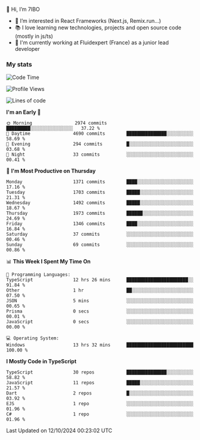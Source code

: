 👋 Hi, I’m 7IBO

- 👀 I’m interested in React Frameworks (Next.js, Remix.run...)
- 📚 I love learning new technologies, projects and open source code (mostly in js/ts)
- 💼 I'm currently working at Fluidexpert (France) as a junior lead developer

### My stats
<!--START_SECTION:waka-->
![Code Time](http://img.shields.io/badge/Code%20Time-801%20hrs%201%20min-blue)

![Profile Views](http://img.shields.io/badge/Profile%20Views-0-blue)

![Lines of code](https://img.shields.io/badge/From%20Hello%20World%20I%27ve%20Written-8.2%20million%20lines%20of%20code-blue)

**I'm an Early 🐤** 

```text
🌞 Morning                2974 commits        █████████░░░░░░░░░░░░░░░░   37.22 % 
🌆 Daytime                4690 commits        ███████████████░░░░░░░░░░   58.69 % 
🌃 Evening                294 commits         █░░░░░░░░░░░░░░░░░░░░░░░░   03.68 % 
🌙 Night                  33 commits          ░░░░░░░░░░░░░░░░░░░░░░░░░   00.41 % 
```
📅 **I'm Most Productive on Thursday** 

```text
Monday                   1371 commits        ████░░░░░░░░░░░░░░░░░░░░░   17.16 % 
Tuesday                  1703 commits        █████░░░░░░░░░░░░░░░░░░░░   21.31 % 
Wednesday                1492 commits        █████░░░░░░░░░░░░░░░░░░░░   18.67 % 
Thursday                 1973 commits        ██████░░░░░░░░░░░░░░░░░░░   24.69 % 
Friday                   1346 commits        ████░░░░░░░░░░░░░░░░░░░░░   16.84 % 
Saturday                 37 commits          ░░░░░░░░░░░░░░░░░░░░░░░░░   00.46 % 
Sunday                   69 commits          ░░░░░░░░░░░░░░░░░░░░░░░░░   00.86 % 
```


📊 **This Week I Spent My Time On** 

```text
💬 Programming Languages: 
TypeScript               12 hrs 26 mins      ███████████████████████░░   91.84 % 
Other                    1 hr                ██░░░░░░░░░░░░░░░░░░░░░░░   07.50 % 
JSON                     5 mins              ░░░░░░░░░░░░░░░░░░░░░░░░░   00.65 % 
Prisma                   0 secs              ░░░░░░░░░░░░░░░░░░░░░░░░░   00.01 % 
JavaScript               0 secs              ░░░░░░░░░░░░░░░░░░░░░░░░░   00.00 % 

💻 Operating System: 
Windows                  13 hrs 32 mins      █████████████████████████   100.00 % 
```

**I Mostly Code in TypeScript** 

```text
TypeScript               30 repos            ███████████████░░░░░░░░░░   58.82 % 
JavaScript               11 repos            █████░░░░░░░░░░░░░░░░░░░░   21.57 % 
Dart                     2 repos             █░░░░░░░░░░░░░░░░░░░░░░░░   03.92 % 
EJS                      1 repo              ░░░░░░░░░░░░░░░░░░░░░░░░░   01.96 % 
C#                       1 repo              ░░░░░░░░░░░░░░░░░░░░░░░░░   01.96 % 
```




 Last Updated on 12/10/2024 00:23:02 UTC
<!--END_SECTION:waka-->
